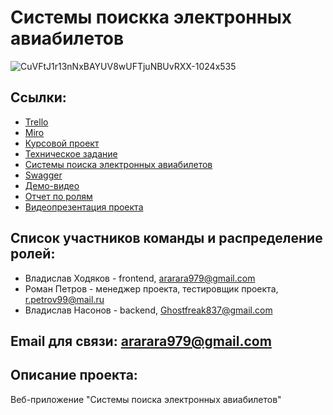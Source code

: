﻿# Системы поискка электронных авиабилетов
![CuVFtJ1r13nNxBAYUV8wUFTjuNBUvRXX-1024x535](https://user-images.githubusercontent.com/80356081/111163086-d7b91700-85ad-11eb-9dca-4d2f8724da35.jpg)


## Ссылки: 
-  [Trello](https://trello.com/b/nMqrOxFm/e-ticket-purchase-systems)
-  [Miro]( https://miro.com/welcomeonboard/4S1ZP32TTbJIk57rsY1pLgDnEZpUPnlGxDo11YlWKk52IYoZZSNp8s4BuzcbFhyb  )
-  [Курсовой проект](Documents/Kursovoy_proekt.docx)
-  [Техническое задание](Documents/Tekhnicheskoe_zadanie.docx)
-  [Системы поиска электронных авиабилетов]()
-  [Swagger]()
-  [Демо-видео]()
-  [Отчет по ролям]()
-  [Видеопрезентация проекта]()

## Список участников команды  и распределение ролей:
-  Владислав Ходяков - frontend, ararara979@gmail.com
-  Роман Петров - менеджер проекта, тестировщик проекта, r.petrov99@mail.ru
-  Владислав Насонов  - backend, Ghostfreak837@gmail.com

## Email для связи: ararara979@gmail.com


## Описание проекта:

 Веб-приложение "Системы поиска электронных авиабилетов"
